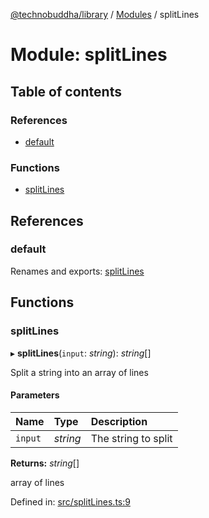 [@technobuddha/library](../..) / [Modules](../Modules.md) / splitLines

# Module: splitLines

## Table of contents

### References

- [default](splitlines.md#default)

### Functions

- [splitLines](splitlines.md#splitlines)

## References

### default

Renames and exports: [splitLines](splitlines.md#splitlines)

## Functions

### splitLines

▸ **splitLines**(`input`: *string*): *string*[]

Split a string into an array of lines

#### Parameters

| Name | Type | Description |
| :------ | :------ | :------ |
| `input` | *string* | The string to split |

**Returns:** *string*[]

array of lines

Defined in: [src/splitLines.ts:9](../src/splitLines.ts#L9)
